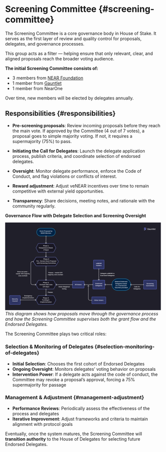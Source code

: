 # Screening Committee {#screening-committee}

The Screening Committee is a core governance body in House of Stake. It serves as the first layer of review and quality control for proposals, delegates, and governance processes.

This group acts as a filter — helping ensure that only relevant, clear, and aligned proposals reach the broader voting audience.

**The initial Screening Committee consists of:**

- 3 members from [NEAR Foundation](https://near.foundation)
- 1 member from [Gauntlet](https://gauntlet.xyz)
- 1 member from NearOne

Over time, new members will be elected by delegates annually.

## Responsibilities {#responsibilities}

- **Pre-screening proposals**: Review incoming proposals before they reach the main vote. If approved by the Committee (4 out of 7 votes), a proposal goes to simple majority voting. If not, it requires a supermajority (75%) to pass.

- **Initiating the Call for Delegates**: Launch the delegate application process, publish criteria, and coordinate selection of endorsed delegates.

- **Oversight**: Monitor delegate performance, enforce the Code of Conduct, and flag violations or conflicts of interest.

- **Reward adjustment**: Adjust veNEAR incentives over time to remain competitive with external yield opportunities.

- **Transparency**: Share decisions, meeting notes, and rationale with the community regularly.

**Governance Flow with Delegate Selection and Screening Oversight**

![NEAR Governance Architecture](assets/governance-architecture.png)
_This diagram shows how proposals move through the governance process and how the Screening Committee supervises both the grant flow and the Endorsed Delegates._

The Screening Committee plays two critical roles:

### Selection & Monitoring of Delegates {#selection-monitoring-of-delegates}

- **Initial Selection**: Chooses the first cohort of Endorsed Delegates
- **Ongoing Oversight**: Monitors delegates’ voting behavior on proposals
- **Intervention Power**: If a delegate acts against the code of conduct, the Committee may revoke a proposal’s approval, forcing a 75% supermajority for passage

### Management & Adjustment {#management-adjustment}

- **Performance Reviews**: Periodically assess the effectiveness of the process and delegates
- **Iterative Improvement**: Adjust frameworks and criteria to maintain alignment with protocol goals

Eventually, once the system matures, the Screening Committee will **transition authority** to the House of Delegates for selecting future Endorsed Delegates.
